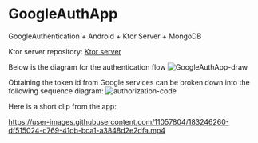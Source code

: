 # GoogleAuthApp
GoogleAuthentication + Android + Ktor Server + MongoDB

Ktor server repository: [Ktor server](https://github.com/ilyasKerbal/GoogleAuthKtorServer)

Below is the diagram for the authentication flow
![GoogleAuthApp-draw](https://user-images.githubusercontent.com/11057804/183247924-9eb7c778-442e-4814-9594-2cf604118ab2.png)

Obtaining the token id from Google services can be broken down into the following sequence diagram:
![authorization-code](https://user-images.githubusercontent.com/11057804/183284955-48a7484d-96bf-4a28-93e7-985d90ffcf5c.png)

Here is a short clip from the app:

https://user-images.githubusercontent.com/11057804/183246260-df515024-c769-41db-bca1-a3848d2e2dfa.mp4
